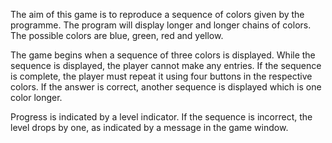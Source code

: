 The aim of this game is to reproduce a sequence of colors given by the programme. The program will display longer and longer chains of colors. The possible colors are blue, green, red and yellow.

The game begins when a sequence of three colors is displayed. While the sequence is displayed, the player cannot make any entries. If the sequence is complete, the player must repeat it using four buttons in the respective colors. If the answer is correct, another sequence is displayed which is one color longer.

Progress is indicated by a level indicator. If the sequence is incorrect, the level drops by one, as indicated by a message in the game window.
